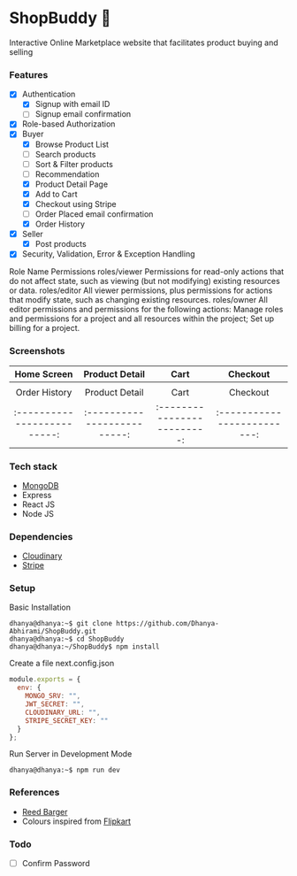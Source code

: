 # ShopBuddy :shopping_cart:
Interactive Online Marketplace website that facilitates product buying and selling

### Features
- [x]  Authentication
    - [x]  Signup with email ID
    - [ ]  Signup email confirmation
- [x]  Role-based Authorization
- [x]  Buyer
    - [x]  Browse Product List
    - [ ]  Search products
    - [ ]  Sort & Filter products
    - [ ]  Recommendation
    - [x]  Product Detail Page 
    - [x]  Add to Cart
    - [x]  Checkout using Stripe
    - [ ]  Order Placed email confirmation
    - [x]  Order History
- [x]  Seller 
    - [x]  Post products
- [x]  Security, Validation, Error & Exception Handling

Role Name	Permissions
roles/viewer	Permissions for read-only actions that do not affect state, such as viewing (but not modifying) existing resources or data.
roles/editor	All viewer permissions, plus permissions for actions that modify state, such as changing existing resources.
roles/owner	All editor permissions and permissions for the following actions: Manage roles and permissions for a project and all resources within the project; Set up billing for a project.

### Screenshots
Home Screen               |  Product Detail               | Cart               |  Checkout
:-------------------------:|:-------------------------:|:-------------------------:|:-------------------------:
![]()|![]()|![]()|![]()|
Order History               |  Product Detail               | Cart               |  Checkout
:-------------------------:|:-------------------------:|:-------------------------:|:-------------------------:

### Tech stack
* [MongoDB](https://www.mongodb.com/cloud/atlas)
* Express
* React JS
* Node JS

### Dependencies
* [Cloudinary](https://cloudinary.com/)
* [Stripe](https://stripe.com/en-in)

### Setup
Basic Installation
```console
dhanya@dhanya:~$ git clone https://github.com/Dhanya-Abhirami/ShopBuddy.git
dhanya@dhanya:~$ cd ShopBuddy
dhanya@dhanya:~/ShopBuddy$ npm install
```
Create a file next.config.json
```javascript
module.exports = {
  env: {
    MONGO_SRV: "",
    JWT_SECRET: "",
    CLOUDINARY_URL: "",
    STRIPE_SECRET_KEY: ""
  }
};
```
Run Server in Development Mode
```console
dhanya@dhanya:~$ npm run dev
```
### References
* [Reed Barger](https://github.com/reedbarger/react-reserve)
* Colours inspired from [Flipkart](https://www.flipkart.com/)

### Todo
- [ ] Confirm Password
